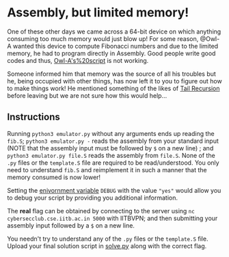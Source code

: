 # Assembly, but limited memory!

One of these other days we came across a 64-bit device on which anything consuming too much memory would just blow up! For some reason, @Owl-A wanted this device to compute Fibonacci numbers and due to the limited memory, he had to program directly in Assembly. Good people write good codes and thus, [Owl-A's%20script](fib.S) is not working. 

Someone informed him that memory was the source of all his troubles but he, being occupied with other things, has now left it to you to figure out how to make things work! He mentioned something of the likes of [Tail Recursion](https://en.wikipedia.org/wiki/Tail_call) before leaving but we are not sure how this would help...

## Instructions

Running `python3 emulator.py` without any arguments ends up reading the `fib.S`; `python3 emulator.py -` reads the assembly from your standard input (NOTE that the assembly input must be followed by `$` on a new line) ; and `python3 emulator.py file.S` reads the assembly from `file.S`. None of the `.py` files or the `template.S` file are required to be read/understood. You only need to understand `fib.S` and reimplement it in such a manner that the memory consumed is now lower!

Setting the [enivornment variable](https://en.wikipedia.org/wiki/Environment_variable) `DEBUG` with the value `"yes"` would allow you to debug your script by providing you additional information.

The **real** flag can be obtained by connecting to the server using `nc cybersecclub.cse.iitb.ac.in 5000` with IITBVPN; and then submitting your assembly input followed by a `$` on a new line.

You needn't try to understand any of the `.py` files or the `template.S` file. Upload your final solution script in [solve.py](solve.py) along with the correct flag.